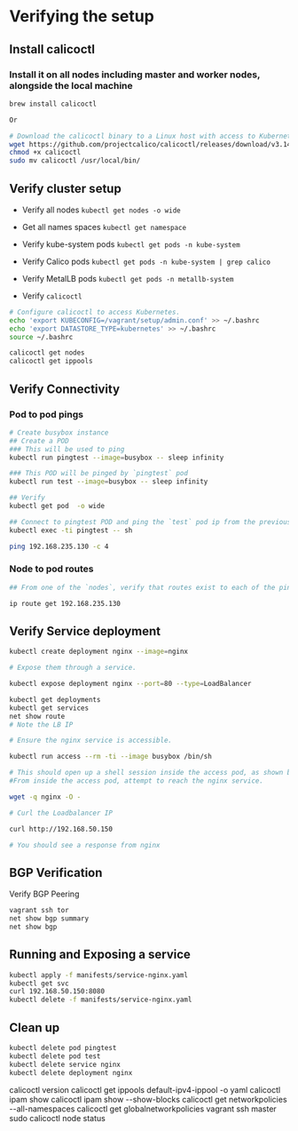 # Verifying the setup

## Install calicoctl

### Install it on all nodes including master and worker nodes, alongside the local machine

```bash
brew install calicoctl

Or

# Download the calicoctl binary to a Linux host with access to Kubernetes.
wget https://github.com/projectcalico/calicoctl/releases/download/v3.14.0/calicoctl -O calicoctl
chmod +x calicoctl
sudo mv calicoctl /usr/local/bin/
```

## Verify cluster setup

- Verify all nodes
`kubectl get nodes -o wide`

- Get all names spaces
`kubectl get namespace`

- Verify kube-system pods
`kubectl get pods -n kube-system`

- Verify Calico pods
`kubectl get pods -n kube-system | grep calico`

- Verify MetalLB pods
`kubectl get pods -n metallb-system`

- Verify `calicoctl`

```bash
# Configure calicoctl to access Kubernetes.
echo 'export KUBECONFIG=/vagrant/setup/admin.conf' >> ~/.bashrc
echo 'export DATASTORE_TYPE=kubernetes' >> ~/.bashrc
source ~/.bashrc

calicoctl get nodes
calicoctl get ippools
```

## Verify Connectivity

### Pod to pod pings

```bash
# Create busybox instance
## Create a POD
### This will be used to ping
kubectl run pingtest --image=busybox -- sleep infinity

### This POD will be pinged by `pingtest` pod
kubectl run test --image=busybox -- sleep infinity

## Verify
kubectl get pod  -o wide

## Connect to pingtest POD and ping the `test` pod ip from the previous output
kubectl exec -ti pingtest -- sh

ping 192.168.235.130 -c 4
```

### Node to pod routes

```bash
## From one of the `nodes`, verify that routes exist to each of the pingtest pods’ IP addresses. For example

ip route get 192.168.235.130
```

## Verify Service deployment

```bash
kubectl create deployment nginx --image=nginx

# Expose them through a service.

kubectl expose deployment nginx --port=80 --type=LoadBalancer

kubectl get deployments
kubectl get services
net show route
# Note the LB IP

# Ensure the nginx service is accessible.

kubectl run access --rm -ti --image busybox /bin/sh

# This should open up a shell session inside the access pod, as shown below.
#From inside the access pod, attempt to reach the nginx service.

wget -q nginx -O -

# Curl the Loadbalancer IP

curl http://192.168.50.150

# You should see a response from nginx
```

## BGP Verification

Verify BGP Peering

```bash
vagrant ssh tor
net show bgp summary
net show bgp
```

## Running and Exposing a service

```bash
kubectl apply -f manifests/service-nginx.yaml
kubectl get svc
curl 192.168.50.150:8080
kubectl delete -f manifests/service-nginx.yaml
```

## Clean up

```bash
kubectl delete pod pingtest
kubectl delete pod test
kubectl delete service nginx
kubectl delete deployment nginx
```

calicoctl version
calicoctl get ippools default-ipv4-ippool -o yaml
calicoctl ipam show
calicoctl ipam show --show-blocks
calicoctl get networkpolicies --all-namespaces
calicoctl get globalnetworkpolicies
vagrant ssh master
sudo calicoctl node status